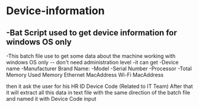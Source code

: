 # Device-information
-Bat Script used to get device information for windows OS only
-
-This batch file use to get some data about the machine working with windows OS only
-- don't need administration level
-it can get 
-Device name
-Manufacturer Brand Name:
-Model
-Serial Number
-Processor
-Total Memory
Used  Memory
Ethernet MacAddress
Wi-Fi MacAddress
 
then it ask the user for his 
HR ID
Device Code (Related to IT Team)
After that it will extract all this data in text file with the same direction of the batch file and named it with  Device Code input
